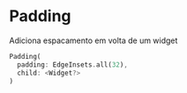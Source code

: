 # Padding

Adiciona espacamento em volta de um widget

```dart
Padding(
  padding: EdgeInsets.all(32),
  child: <Widget?>
)
```
